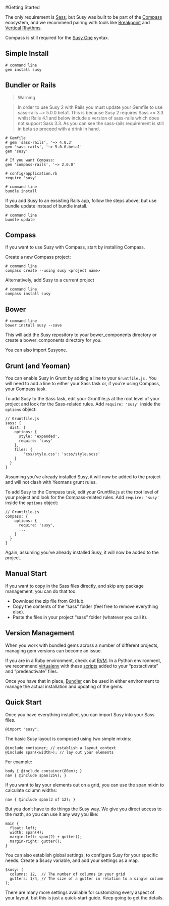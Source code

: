 #Getting Started

The only requirement is [Sass](http://sass-lang.com), but Susy was built to be part of the [Compass](http://compass-style.org/) ecosystem, and we recommend pairing with tools like [Breakpoint](http://breakpoint-sass.com/) and[ Vertical Rhythms](http://compass-style.org/reference/compass/typography/vertical_rhythm/).

Compass is still required for the [Susy One](doc/susy_one.md) syntax.


## Simple Install

```
# command line
gem install susy
```

## Bundler or Rails

>Warning

>In order to use Susy 2 with Rails you must update your Gemfile to use sass-rails ~> 5.0.0.beta1. This is because Susy 2 requires Sass >= 3.3 whilst Rails 4.1 and below include a version of sass-rails which does not support Sass 3.3. As you can see the sass-rails requirement is still in beta so proceed with a drink in hand.

```
# Gemfile
# gem 'sass-rails', '~> 4.0.3'
gem 'sass-rails', '~> 5.0.0.beta1'
gem 'susy'

# If you want Compass:
gem 'compass-rails', '~> 2.0.0'
```
```
# config/application.rb
require 'susy'
```

```
# command line
bundle install
```

If you add Susy to an exsisting Rails app, follow the steps above, but use bundle update instead of bundle install.

```
# command line
bundle update
```

## Compass

If you want to use Susy with Compass, start by installing Compass.

Create a new Compass project:

```
# command line
compass create --using susy <project name>
```

Alternatively, add Susy to a current project

```
# command line
compass install susy
```

## Bower

```
# command line
bower install susy --save
```

This will add the Susy repository to your bower_components directory or create a bower_components directory for you.

You can also import Susyone.

## Grunt (and Yeoman)
You can enable Susy in Grunt by adding a line to your ```Gruntfile.js``` . You will need to add a line to either your Sass task or, if you’re using Compass, your Compass task.

To add Susy to the Sass task, edit your Gruntfile.js at the root level of your project and look for the Sass-related rules. Add ```require: 'susy'``` inside the ```options``` object:

```
// Gruntfile.js
sass: {
  dist: {
    options: {
      style: 'expanded',
      require: 'susy'
    },
    files: {
        'css/style.css': 'scss/style.scss'
    }
  }
}
```

Assuming you’ve already installed Susy, it will now be added to the project and will not clash with Yeomans grunt rules.

To add Susy to the Compass task, edit your Gruntfile.js at the root level of your project and look for the Compass-related rules. Add ```require: 'susy'``` inside the ```options``` object:

```
// Gruntfile.js
compass: {
    options: {
      require: 'susy',
      ...
    }
  }
}
```

Again, assuming you’ve already installed Susy, it will now be added to the project.

## Manual Start

If you want to copy in the Sass files directly, and skip any package management, you can do that too.

* Download the zip file from GitHub.
* Copy the contents of the “sass” folder (feel free to remove everything else).
* Paste the files in your project “sass” folder (whatever you call it).

## Version Management

When you work with bundled gems across a number of different projects, managing gem versions can become an issue.

If you are in a Ruby environment, check out [RVM](https://rvm.io/). In a Python environment, we recommend [virtualenv](http://www.virtualenv.org/en/latest/index.html) with these [scripts](https://gist.github.com/1078601) added to your “postactivate” and “predeactivate” files.

Once you have that in place, [Bundler](http://bundler.io/) can be used in either environment to manage the actual installation and updating of the gems.

## Quick Start
Once you have everything installed, you can import Susy into your Sass files.

```
@import "susy";
```

The basic Susy layout is composed using two simple mixins:

```
@include container; // establish a layout context
@include span(<width>); // lay out your elements
```

For example:

```
body { @include container(80em); }
nav { @include span(25%); }
```

If you want to lay your elements out on a grid, you can use the span mixin to calculate column widths:

```
nav { @include span(3 of 12); }
```

But you don’t have to do things the Susy way. We give you direct access to the math, so you can use it any way you like:

```
main {
  float: left;
  width: span(4);
  margin-left: span(2) + gutter();
  margin-right: gutter();
}
```

You can also establish global settings, to configure Susy for your specific needs. Create a $susy variable, and add your settings as a map.

```
$susy: (
  columns: 12,  // The number of columns in your grid
  gutters: 1/4, // The size of a gutter in relation to a single column
);
```

There are many more settings available for customizing every aspect of your layout, but this is just a quick-start guide. Keep going to get the details.